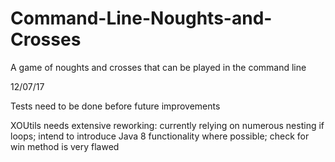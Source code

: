 # Command-Line-Noughts-and-Crosses
A game of noughts and crosses that can be played in the command line


12/07/17
<p>Tests need to be done before future improvements</p>
<p>XOUtils needs extensive reworking: currently relying on numerous nesting if loops; intend to introduce Java 8 functionality where possible; check for win method is very flawed</p>
